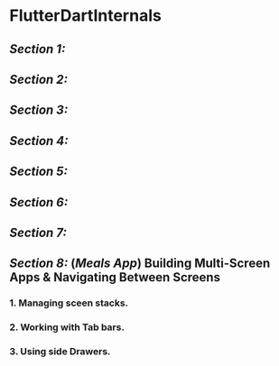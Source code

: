 # FlutterDartInternals

## ***Section 1:***
## ***Section 2:***
## ***Section 3:***
## ***Section 4:***
## ***Section 5:***
## ***Section 6:***
## ***Section 7:***
## ***Section 8:*** (*Meals App*) Building Multi-Screen Apps & Navigating Between Screens
### 1.  Managing sceen stacks.
### 2.  Working with Tab bars.
### 3.  Using side Drawers.

